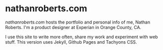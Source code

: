 # nathanroberts.com

*nathanroberts.com* hosts the portfolio and personal info of me, Nathan Roberts. I'm a product designer at Experian in Orange County, CA. 

I use this site to write more often, share my work and experiment with web stuff. This version uses Jekyll, Github Pages and Tachyons CSS.
